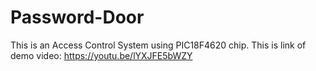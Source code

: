 # Password-Door
This is an Access Control System using PIC18F4620 chip.
This is link of demo video:
https://youtu.be/lYXJFE5bWZY
